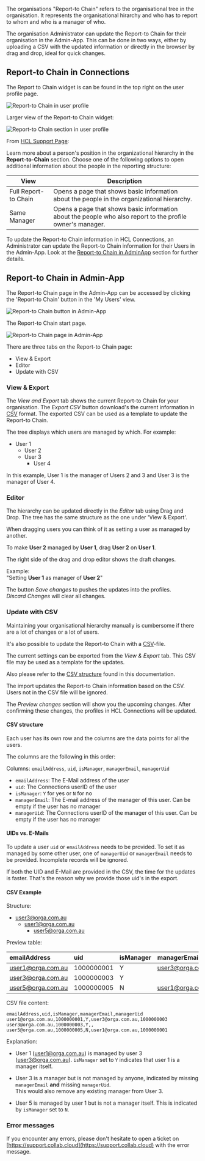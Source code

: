 The organisations "Report-to Chain" refers to the organisational tree in the organisation.
It represents the organisational hirarchy and who has to report to whom and who is a manager of who.

The organisation Administrator can update the Report-to Chain for their organisation in
the Admin-App. This can be done in two ways, either by uploading a CSV with the
updated information or directly in the browser by drag and drop, ideal for quick changes.

## Report-to Chain in Connections

The Report to Chain widget is can be found in the top right on the user profile page.

![Report-to Chain in user profile](/assets/images/screen-shots/report-to-chain/user-9-profile.png)

Larger view of the Report-to Chain widget:

![Report-to Chain section in user profile](/assets/images/screen-shots/report-to-chain/user-9-profile-small.png)

From [HCL Support Page](https://opensource.hcltechsw.com/connections-doc/v8-cr6/user/profiles/c_pers_profiles.html?h=report+chain#section_zc5_mm5_sy):

Learn more about a person's position in the organizational hierarchy in the **Report-to-Chain** section. Choose one of the following options to open additional information about the people in the reporting structure:

|View|Description|
|----|-----------|
|Full Report-to Chain|Opens a page that shows basic information about the people in the organizational hierarchy.|
|Same Manager|Opens a page that shows basic information about the people who also report to the profile owner's manager.|

To update the Report-to Chain information in HCL Connections, an Administrator can update the Report-to Chain information for their Users in the Admin-App. Look at the [Report-to Chain in AdminApp](#report-to-chain-in-admin-app) section for further details.

## Report-to Chain in Admin-App

The Report-to Chain page in the Admin-App can be accessed by clicking the 'Report-to Chain' button in the 'My Users' view.

![Report-to Chain button in Admin-App](/assets/images/screen-shots/report-to-chain/admin-app.png)

The Report-to Chain start page.

![Report-to Chain page in Admin-App](/assets/images/screen-shots/report-to-chain/page.png)

There are three tabs on the Report-to Chain page:

- View & Export
- Editor
- Update with CSV

### View & Export

The *View and Export* tab shows the current Report-to Chain for your organisation.
The *Export CSV* button download's the current information in [CSV](https://en.wikipedia.org/wiki/Comma-separated_values) format. The exported CSV can be used as a template to update the Report-to Chain.

The tree displays which users are managed by which.
For example:

- User 1
    - User 2
    - User 3
        - User 4

In this example, User 1 is the manager of Users 2 and 3 and User 3 is the manager of User 4.

### Editor

The hierarchy can be updated directly in the *Editor* tab using Drag and Drop. The tree has the same structure as the one under 'View & Export'.

When dragging users you can think of it as setting a user as managed by another.

To make **User 2** managed by **User 1**, drag **User 2** on **User 1**.

The right side of the drag and drop editor shows the draft changes.

Example:  
"Setting **User 1** as manager of **User 2**"

The button *Save changes* to pushes the updates into the profiles.  
*Discard Changes* will clear all changes.

### Update with CSV

Maintaining your organisational hierarchy manually is cumbersome if there are a lot of changes or a lot of users.

It's also possible to update the Report-to Chain with a [CSV](https://en.wikipedia.org/wiki/Comma-separated_values)-file.

The current settings can be exported from the *View & Export* tab. This CSV file may be used as a template for the updates.

Also please refer to the [CSV structure](#csv-structure) found in this documentation.

The import updates the Report-to Chain information based on the CSV. Users not in the CSV file will be ignored.

The *Preview changes* section will show you the upcoming changes. After confirming these changes, the profiles in HCL Connections will be updated.

#### CSV structure

Each user has its own row and the columns are the data points for all the users.

The columns are the following in this order:

Columns: `emailAddress`, `uid`, `isManager`, `managerEmail`, `managerUid`

- `emailAddress`: The E-Mail address of the user
- `uid`: The Connections userID of the user
- `isManager`: `Y` for yes or `N` for no
- `managerEmail`: The E-mail address of the manager of this user. Can be empty if the user has no manager
- `managerUid`: The Connections userID of the manager of this user. Can be empty if the user has no manager

#### UIDs vs. E-Mails

To update a user `uid` or `emailAddress` needs to be provided. To set it as managed by some other user, one of `managerUid` or `managerEmail` needs to be provided. Incomplete records will be ignored.

If both  the UID and E-Mail are provided in the CSV, the time for the updates is faster. That's the reason why we provide those uid's in the export.

#### CSV Example

Structure:

- user3@orga.com.au
    - user1@orga.com.au
        - user5@orga.com.au

Preview table:

| emailAddress      | uid        | isManager | managerEmail      | managerUid |
| :---------------- | :--------- | :-------- | :---------------- | :--------- |
| user1@orga.com.au | 1000000001 | Y         | user3@orga.com.au | 1000000003 |
| user3@orga.com.au | 1000000003 | Y         |                   |            |
| user5@orga.com.au | 1000000005 | N         | user1@orga.com.au | 1000000001 |

CSV file content:

```csv
emailAddress,uid,isManager,managerEmail,managerUid
user1@orga.com.au,1000000001,Y,user3@orga.com.au,1000000003
user3@orga.com.au,1000000003,Y,,
user5@orga.com.au,1000000005,N,user1@orga.com.au,1000000001
```

Explanation:

- User 1 (user1@orga.com.au) is managed by user 3 (user3@orga.com.au).
 `isManager` set to `Y` indicates that user 1 is a manager itself.
- User 3 is a manager but is not managed by anyone, indicated by missing `managerEmail` **and** missing `managerUid`.  
This would also remove any existing manager from User 3.

- User 5 is managed by user 1 but is not a manager itself. This is indicated by `isManager` set to `N`.

### Error messages

If you encounter any errors, please don't hesitate to open a ticket on [https://support.collab.cloud](https://support.collab.cloud) with the error message.
